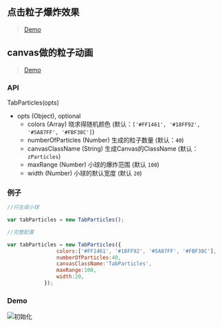  ## 点击粒子爆炸效果  
 
>  [Demo](https://hongxinzz.github.io/my-javascript-utils/ClickParticles)
## canvas做的粒子动画  
  
>  [Demo](https://hongxinzz.github.io/my-javascript-utils/canvas/canvas.html)

 ### API
 TabParticles(opts)
 - opts (Object), optional
   - colors (Array) 晓求得随机颜色 (默认：`['#FF1461', '#18FF92', '#5A87FF', '#FBF38C']`)
   - numberOfParticles (Number) 生成的粒子数量 (默认：`40`)
   - canvasClassName (String)  生成Canvas的ClassName  (默认：`zParticles`)
   - maxRange (Number) 小球的爆炸范围 (默认 `100`)
   - width (Number) 小球的默认宽度 (默认 `20`)

### 例子
```js
//只生成小球

var tabParticles = new TabParticles();
```
```js
//完整配置

var tabParticles = new TabParticles({
				colors:['#FF1461', '#18FF92', '#5A87FF', '#FBF38C'],
				numberOfParticles:40,
				canvasClassName:'TabParticles',
				maxRange:100,
				width:20,
			});
```
### Demo
![初始化](https://raw.githubusercontent.com/hongxinzz/my-javascript-utils/master/ClickParticles/ClickParticles.gif)
